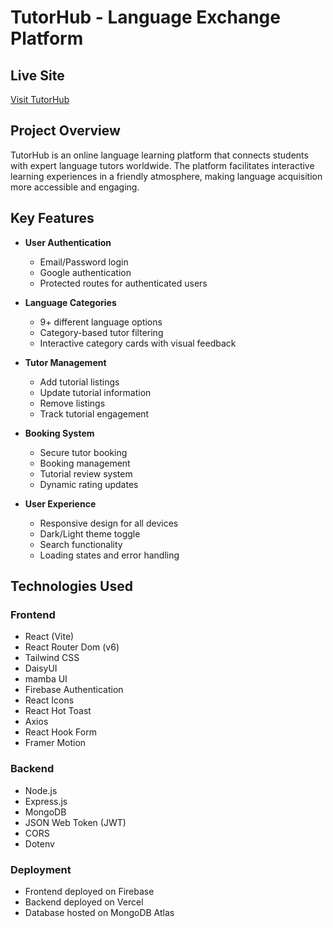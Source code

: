 # TutorHub - Language Exchange Platform

## Live Site
[Visit TutorHub](https://firease-authentication.web.app)

## Project Overview
TutorHub is an online language learning platform that connects students with expert language tutors worldwide. The platform facilitates interactive learning experiences in a friendly atmosphere, making language acquisition more accessible and engaging.

## Key Features
- **User Authentication**
  - Email/Password login
  - Google authentication
  - Protected routes for authenticated users

- **Language Categories**
  - 9+ different language options
  - Category-based tutor filtering
  - Interactive category cards with visual feedback

- **Tutor Management**
  - Add tutorial listings
  - Update tutorial information
  - Remove listings
  - Track tutorial engagement

- **Booking System**
  - Secure tutor booking
  - Booking management
  - Tutorial review system
  - Dynamic rating updates

- **User Experience**
  - Responsive design for all devices
  - Dark/Light theme toggle
  - Search functionality
  - Loading states and error handling

## Technologies Used

### Frontend
- React (Vite)
- React Router Dom (v6)
- Tailwind CSS
- DaisyUI
- mamba UI
- Firebase Authentication
- React Icons
- React Hot Toast
- Axios
- React Hook Form
- Framer Motion

### Backend
- Node.js
- Express.js
- MongoDB
- JSON Web Token (JWT)
- CORS
- Dotenv

### Deployment
- Frontend deployed on Firebase
- Backend deployed on Vercel
- Database hosted on MongoDB Atlas
